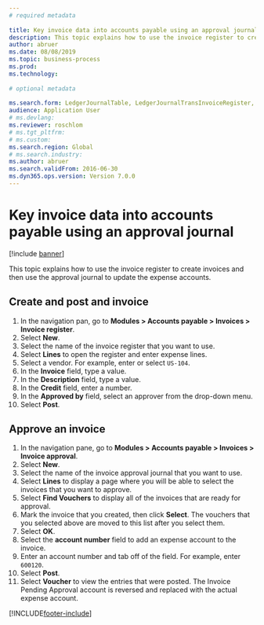 ```yaml
--- 
# required metadata 
 
title: Key invoice data into accounts payable using an approval journal
description: This topic explains how to use the invoice register to create invoices and then use the approval journal to update the expense accounts. 
author: abruer
ms.date: 08/08/2019
ms.topic: business-process 
ms.prod:  
ms.technology:  
 
# optional metadata 
 
ms.search.form: LedgerJournalTable, LedgerJournalTransInvoiceRegister, HcmWorkerLookUp, LedgerJournalTransApprove, LedgerJournalTransApproveFetchVouchers, LedgerTransVoucher   
audience: Application User 
# ms.devlang:  
ms.reviewer: roschlom
# ms.tgt_pltfrm:  
# ms.custom:  
ms.search.region: Global
# ms.search.industry: 
ms.author: abruer
ms.search.validFrom: 2016-06-30 
ms.dyn365.ops.version: Version 7.0.0 
---
```

# Key invoice data into accounts payable using an approval journal

[!include [banner](../../includes/banner.md)]

This topic explains how to use the invoice register to create invoices and then use the approval journal to update the expense accounts.

## Create and post and invoice
1. In the navigation pan, go to **Modules > Accounts payable > Invoices > Invoice register**.
2. Select **New**.
3. Select the name of the invoice register that you want to use.
4. Select **Lines** to open the register and enter expense lines.
5. Select a vendor. For example, enter or select `US-104`.
6. In the **Invoice** field, type a value.
7. In the **Description** field, type a value.
8. In the **Credit** field, enter a number.
9. In the **Approved by** field, select an approver from the drop-down menu.
10. Select **Post**.

## Approve an invoice
1. In the navigation pane, go to **Modules > Accounts payable > Invoices > Invoice approval**.
2. Select **New**.
3. Select the name of the invoice approval journal that you want to use.
4. Select **Lines** to display a page where you will be able to select the invoices that you want to approve.
5. Select **Find Vouchers** to display all of the invoices that are ready for approval.
6. Mark the invoice that you created, then click **Select**. The vouchers that you selected above are moved to this list after you select them.  
7. Select **OK**.
8. Select the **account number** field to add an expense account to the invoice.
9. Enter an account number and tab off of the field. For example, enter `600120`.
10. Select **Post**.
11. Select **Voucher** to view the entries that were posted. The Invoice Pending Approval account is reversed and replaced with the actual expense account.  



[!INCLUDE[footer-include](../../../includes/footer-banner.md)]